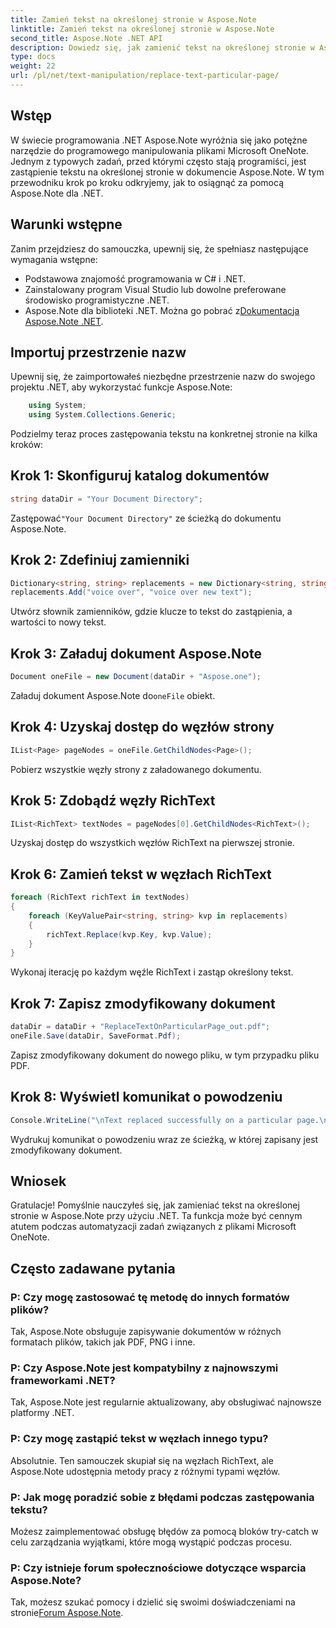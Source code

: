 ```yaml
---
title: Zamień tekst na określonej stronie w Aspose.Note
linktitle: Zamień tekst na określonej stronie w Aspose.Note
second_title: Aspose.Note .NET API
description: Dowiedz się, jak zamienić tekst na określonej stronie w Aspose.Note przy użyciu platformy .NET. Postępuj zgodnie z naszym przewodnikiem krok po kroku, aby efektywnie manipulować tekstem.
type: docs
weight: 22
url: /pl/net/text-manipulation/replace-text-particular-page/
---
```

## Wstęp
W świecie programowania .NET Aspose.Note wyróżnia się jako potężne narzędzie do programowego manipulowania plikami Microsoft OneNote. Jednym z typowych zadań, przed którymi często stają programiści, jest zastąpienie tekstu na określonej stronie w dokumencie Aspose.Note. W tym przewodniku krok po kroku odkryjemy, jak to osiągnąć za pomocą Aspose.Note dla .NET.
## Warunki wstępne
Zanim przejdziesz do samouczka, upewnij się, że spełniasz następujące wymagania wstępne:
- Podstawowa znajomość programowania w C# i .NET.
- Zainstalowany program Visual Studio lub dowolne preferowane środowisko programistyczne .NET.
-  Aspose.Note dla biblioteki .NET. Można go pobrać z[Dokumentacja Aspose.Note .NET](https://reference.aspose.com/note/net/).
## Importuj przestrzenie nazw
Upewnij się, że zaimportowałeś niezbędne przestrzenie nazw do swojego projektu .NET, aby wykorzystać funkcje Aspose.Note:
```csharp
    using System;
    using System.Collections.Generic;
```
Podzielmy teraz proces zastępowania tekstu na konkretnej stronie na kilka kroków:
## Krok 1: Skonfiguruj katalog dokumentów
```csharp
string dataDir = "Your Document Directory";
```
 Zastępować`"Your Document Directory"` ze ścieżką do dokumentu Aspose.Note.
## Krok 2: Zdefiniuj zamienniki
```csharp
Dictionary<string, string> replacements = new Dictionary<string, string>();
replacements.Add("voice over", "voice over new text");
```
Utwórz słownik zamienników, gdzie klucze to tekst do zastąpienia, a wartości to nowy tekst.
## Krok 3: Załaduj dokument Aspose.Note
```csharp
Document oneFile = new Document(dataDir + "Aspose.one");
```
 Załaduj dokument Aspose.Note do`oneFile` obiekt.
## Krok 4: Uzyskaj dostęp do węzłów strony
```csharp
IList<Page> pageNodes = oneFile.GetChildNodes<Page>();
```
Pobierz wszystkie węzły strony z załadowanego dokumentu.
## Krok 5: Zdobądź węzły RichText
```csharp
IList<RichText> textNodes = pageNodes[0].GetChildNodes<RichText>();
```
Uzyskaj dostęp do wszystkich węzłów RichText na pierwszej stronie.
## Krok 6: Zamień tekst w węzłach RichText
```csharp
foreach (RichText richText in textNodes)
{
    foreach (KeyValuePair<string, string> kvp in replacements)
    {
        richText.Replace(kvp.Key, kvp.Value);
    }
}
```
Wykonaj iterację po każdym węźle RichText i zastąp określony tekst.
## Krok 7: Zapisz zmodyfikowany dokument
```csharp
dataDir = dataDir + "ReplaceTextOnParticularPage_out.pdf";
oneFile.Save(dataDir, SaveFormat.Pdf);
```
Zapisz zmodyfikowany dokument do nowego pliku, w tym przypadku pliku PDF.
## Krok 8: Wyświetl komunikat o powodzeniu
```csharp
Console.WriteLine("\nText replaced successfully on a particular page.\nFile saved at " + dataDir);
```
Wydrukuj komunikat o powodzeniu wraz ze ścieżką, w której zapisany jest zmodyfikowany dokument.
## Wniosek
Gratulacje! Pomyślnie nauczyłeś się, jak zamieniać tekst na określonej stronie w Aspose.Note przy użyciu .NET. Ta funkcja może być cennym atutem podczas automatyzacji zadań związanych z plikami Microsoft OneNote.
## Często zadawane pytania
### P: Czy mogę zastosować tę metodę do innych formatów plików?
Tak, Aspose.Note obsługuje zapisywanie dokumentów w różnych formatach plików, takich jak PDF, PNG i inne.
### P: Czy Aspose.Note jest kompatybilny z najnowszymi frameworkami .NET?
Tak, Aspose.Note jest regularnie aktualizowany, aby obsługiwać najnowsze platformy .NET.
### P: Czy mogę zastąpić tekst w węzłach innego typu?
Absolutnie. Ten samouczek skupiał się na węzłach RichText, ale Aspose.Note udostępnia metody pracy z różnymi typami węzłów.
### P: Jak mogę poradzić sobie z błędami podczas zastępowania tekstu?
Możesz zaimplementować obsługę błędów za pomocą bloków try-catch w celu zarządzania wyjątkami, które mogą wystąpić podczas procesu.
### P: Czy istnieje forum społecznościowe dotyczące wsparcia Aspose.Note?
 Tak, możesz szukać pomocy i dzielić się swoimi doświadczeniami na stronie[Forum Aspose.Note](https://forum.aspose.com/c/note/28).